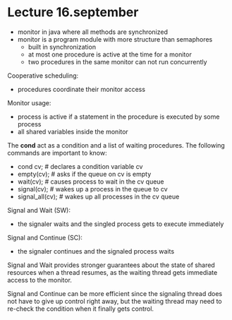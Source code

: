 # Lecture 16.september 

- monitor in java where all methods are synchronized 
- monitor is a program module with more structure than semaphores
  - built in synchronization 
  - at most one procedure is active at the time for a monitor
  - two procedures in the same monitor can not run concurrently 

Cooperative scheduling: 
- procedures coordinate their monitor access 


Monitor usage:
- process is active if a statement in the procedure is executed by some process
- all shared variables inside the monitor

The **cond** act as a condition and a list of waiting procedures. The following commands are important to know:
- cond cv; # declares a condition variable cv
- empty(cv); # asks if the queue on cv is empty
- wait(cv); # causes process to wait in the cv queue
- signal(cv); # wakes up a process in the queue to cv
- signal_all(cv); # wakes up all processes in the cv queue

Signal and Wait (SW):
- the signaler waits and the singled process gets to execute immediately 

Signal and Continue (SC):
- the signaler continues and the signaled process waits 

Signal and Wait provides stronger guarantees about the state of shared resources when a thread resumes, as the waiting thread gets immediate access to the monitor.

Signal and Continue can be more efficient since the signaling thread does not have to give up control right away, but the waiting thread may need to re-check the condition when it finally gets control.